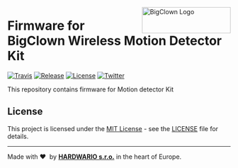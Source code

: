 <a href="https://www.bigclown.com/"><img src="https://bigclown.sirv.com/logo.png" width="200" height="59" alt="BigClown Logo" align="right"></a>

# Firmware for BigClown Wireless Motion Detector Kit

[![Travis](https://img.shields.io/travis/bigclownlabs/bcf-kit-wireless-motion-detector/master.svg)](https://travis-ci.org/bigclownlabs/bcf-kit-wireless-motion-detector)
[![Release](https://img.shields.io/github/release/bigclownlabs/bcf-kit-wireless-motion-detector.svg)](https://github.com/bigclownlabs/bcf-kit-wireless-motion-detector/releases)
[![License](https://img.shields.io/github/license/bigclownlabs/bcf-kit-wireless-motion-detector.svg)](https://github.com/bigclownlabs/bcf-kit-wireless-motion-detector/blob/master/LICENSE)
[![Twitter](https://img.shields.io/twitter/follow/BigClownLabs.svg?style=social&label=Follow)](https://twitter.com/BigClownLabs)

This repository contains firmware for Motion detector Kit


## License

This project is licensed under the [MIT License](https://opensource.org/licenses/MIT/) - see the [LICENSE](LICENSE) file for details.

---

Made with &#x2764;&nbsp; by [**HARDWARIO s.r.o.**](https://www.hardwario.com/) in the heart of Europe.
